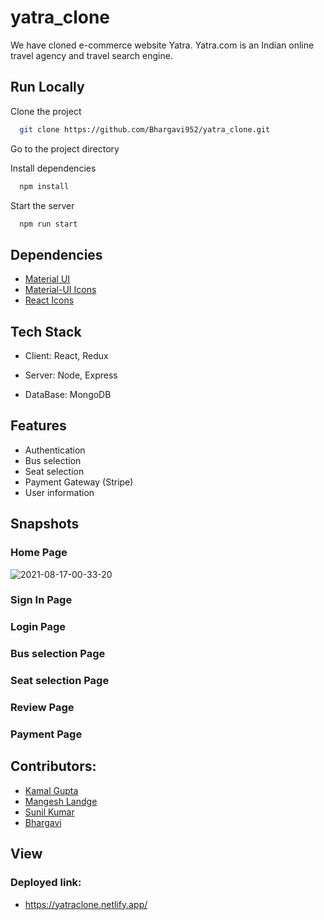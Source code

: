 # yatra_clone


We have cloned e-commerce website Yatra. Yatra.com is an Indian online travel agency and travel search engine.

    
## Run Locally

Clone the project

```bash
  git clone https://github.com/Bhargavi952/yatra_clone.git
```

Go to the project directory

Install dependencies

```bash
  npm install
```

Start the server

```bash
  npm run start
```
  
## Dependencies

 - [Material UI](https://material-ui.com/getting-started/installation/)
 - [Material-UI Icons](https://material-ui.com/components/icons/#icons)
 - [React Icons](https://react-icons.github.io/react-icons/)
 
  
## Tech Stack

- Client: React, Redux 

- Server:  Node, Express

- DataBase: MongoDB

  
## Features

- Authentication
- Bus selection
- Seat selection
- Payment Gateway (Stripe)
- User information



## Snapshots
### Home Page


 ![2021-08-17-00-33-20](https://user-images.githubusercontent.com/77036158/129616489-bd3caafc-948c-4c73-8864-8ec1b8829d07.png)
### Sign In Page
### Login Page
### Bus selection Page
### Seat selection Page
### Review Page
### Payment Page



## Contributors:
- [Kamal Gupta](https://github.com/kamalgupta97)
- [Mangesh Landge](https://github.com/Mangeshbk)
- [Sunil Kumar](https://github.com/ssunilkkumar)
- [Bhargavi](https://github.com/Bhargavi952)

## View
### Deployed link:
- https://yatraclone.netlify.app/























